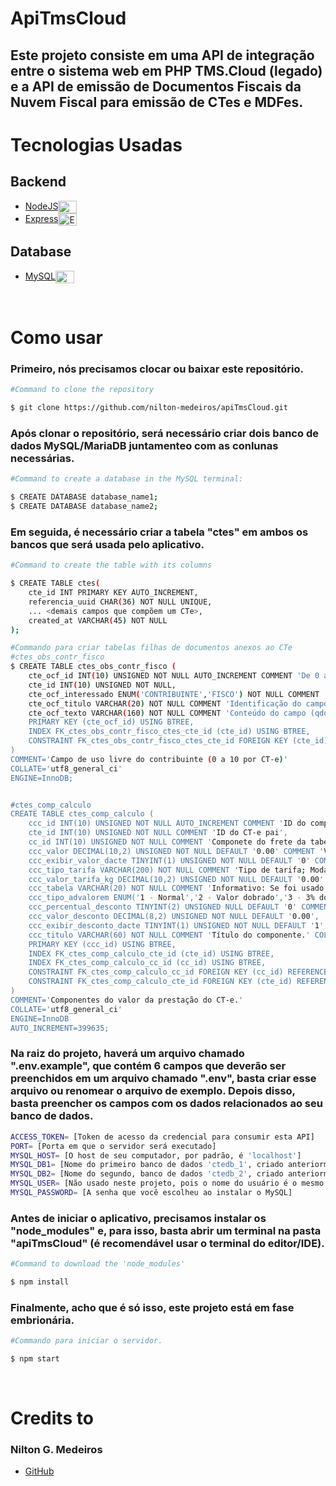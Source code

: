 # ApiTmsCloud

## Este projeto consiste em uma API de integração entre o sistema web em PHP TMS.Cloud (legado) e a API de emissão de Documentos Fiscais da Nuvem Fiscal para emissão de CTes e MDFes.

# Tecnologias Usadas

## Backend


- <a href="https://nodejs.org/en/"> NodeJS</a><img align="center" alt="NodeJS" height="20" width="30" src="https://cdn.jsdelivr.net/gh/devicons/devicon/icons/nodejs/nodejs-original.svg">
- <a href="https://expressjs.com/">Express</a><img align="center" alt="Express" height="20" width="30" src="https://cdn.jsdelivr.net/gh/devicons/devicon/icons/express/express-original.svg">


## Database

- <a href="https://www.mysql.com/">MySQL</a><img align="center" alt="MySQL" height="20" width="30" src="https://cdn.jsdelivr.net/gh/devicons/devicon/icons/mysql/mysql-original.svg">

<br>

# Como usar

### Primeiro, nós precisamos clocar ou baixar este repositório.

```bash
#Command to clone the repository

$ git clone https://github.com/nilton-medeiros/apiTmsCloud.git
```

### Após clonar o repositório, será necessário criar dois banco de dados MySQL/MariaDB juntamenteo com as conlunas necessárias.

```bash
#Command to create a database in the MySQL terminal:

$ CREATE DATABASE database_name1;
$ CREATE DATABASE database_name2;
```

### Em seguida, é necessário criar a tabela "ctes" em ambos os bancos que será usada pelo aplicativo.


```bash
#Command to create the table with its columns

$ CREATE TABLE ctes(
    cte_id INT PRIMARY KEY AUTO_INCREMENT,
    referencia_uuid CHAR(36) NOT NULL UNIQUE,
    ... <demais campos que compõem um CTe>,
    created_at VARCHAR(45) NOT NULL
);

#Commando para criar tabelas filhas de documentos anexos ao CTe
#ctes_obs_contr_fisco
$ CREATE TABLE ctes_obs_contr_fisco (
	cte_ocf_id INT(10) UNSIGNED NOT NULL AUTO_INCREMENT COMMENT 'De 0 a 10 observações por CT-e limitada pela aplicação ou por trigger',
	cte_id INT(10) UNSIGNED NOT NULL,
	cte_ocf_interessado ENUM('CONTRIBUINTE','FISCO') NOT NULL COMMENT 'Observação do interesse do Contribuinte ou Fisco' COLLATE 'utf8_general_ci',
	cte_ocf_titulo VARCHAR(20) NOT NULL COMMENT 'Identificação do campo' COLLATE 'utf8_general_ci',
	cte_ocf_texto VARCHAR(160) NOT NULL COMMENT 'Conteúdo do campo (qdo cte_ocf_interessado = \'CONTRIBUINTE\', limite 160, qdo \'FISCO\', limite de 60)' COLLATE 'utf8_general_ci',
	PRIMARY KEY (cte_ocf_id) USING BTREE,
	INDEX FK_ctes_obs_contr_fisco_ctes_cte_id (cte_id) USING BTREE,
	CONSTRAINT FK_ctes_obs_contr_fisco_ctes_cte_id FOREIGN KEY (cte_id) REFERENCES ctes (cte_id) ON UPDATE CASCADE ON DELETE CASCADE
)
COMMENT='Campo de uso livre do contribuinte (0 a 10 por CT-e)'
COLLATE='utf8_general_ci'
ENGINE=InnoDB;


#ctes_comp_calculo
CREATE TABLE ctes_comp_calculo (
	ccc_id INT(10) UNSIGNED NOT NULL AUTO_INCREMENT COMMENT 'ID do componente cte da composição do calculo',
	cte_id INT(10) UNSIGNED NOT NULL COMMENT 'ID do CT-e pai',
	cc_id INT(10) UNSIGNED NOT NULL COMMENT 'Componete do frete da tabela de composição de cálculo',
	ccc_valor DECIMAL(10,2) UNSIGNED NOT NULL DEFAULT '0.00' COMMENT 'Valor calculado do componente como fretes, seguro, redespacho ou taxa',
	ccc_exibir_valor_dacte TINYINT(1) UNSIGNED NOT NULL DEFAULT '0' COMMENT 'Exibir ou não na composição do frete na DACTE mesmo quando for zero.',
	ccc_tipo_tarifa VARCHAR(200) NOT NULL COMMENT 'Tipo de tarifa; Modal Aéreo: Geral, Específica ou Mínima; Modal Rodoviário: Normal ou Frete-Peso Mínimo' COLLATE 'utf8_general_ci',
	ccc_valor_tarifa_kg DECIMAL(10,2) UNSIGNED NOT NULL DEFAULT '0.00' COMMENT 'Valor da tarifa por Kg.',
	ccc_tabela VARCHAR(20) NOT NULL COMMENT 'Informativo: Se foi usado a tabela do Tomador ou a de Todos e se foi aplicado desconto' COLLATE 'utf8_general_ci',
	ccc_tipo_advalorem ENUM('1 - Normal','2 - Valor dobrado','3 - 3% do valor da mercadoria') NULL DEFAULT NULL COMMENT 'Tipo do Ad Valorem: 1 - Normal, 2 - Valor dobrado, 3 - 3% do valor da mercadoria' COLLATE 'utf8_general_ci',
	ccc_percentual_desconto TINYINT(2) UNSIGNED NULL DEFAULT '0' COMMENT 'Percentual de desconto sobre o componente do cálculo da composição do frete',
	ccc_valor_desconto DECIMAL(8,2) UNSIGNED NOT NULL DEFAULT '0.00',
	ccc_exibir_desconto_dacte TINYINT(1) UNSIGNED NOT NULL DEFAULT '1' COMMENT 'Exibir ou não no campo observação da DACTE.',
	ccc_titulo VARCHAR(60) NOT NULL COMMENT 'Título do componente.' COLLATE 'utf8_general_ci',
	PRIMARY KEY (ccc_id) USING BTREE,
	INDEX FK_ctes_comp_calculo_cte_id (cte_id) USING BTREE,
	INDEX FK_ctes_comp_calculo_cc_id (cc_id) USING BTREE,
	CONSTRAINT FK_ctes_comp_calculo_cc_id FOREIGN KEY (cc_id) REFERENCES composicao_calculo (cc_id) ON UPDATE CASCADE ON DELETE RESTRICT,
	CONSTRAINT FK_ctes_comp_calculo_cte_id FOREIGN KEY (cte_id) REFERENCES ctes (cte_id) ON UPDATE CASCADE ON DELETE CASCADE
)
COMMENT='Componentes do valor da prestação do CT-e.'
COLLATE='utf8_general_ci'
ENGINE=InnoDB
AUTO_INCREMENT=399635;

```

### Na raiz do projeto, haverá um arquivo chamado ".env.example", que contém 6 campos que deverão ser preenchidos em um arquivo chamado ".env", basta criar esse arquivo ou renomear o arquivo de exemplo. Depois disso, basta preencher os campos com os dados relacionados ao seu banco de dados.

```bash
ACCESS_TOKEN= [Token de acesso da credencial para consumir esta API]
PORT= [Porta em que o servidor será executado]
MYSQL_HOST= [O host de seu computador, por padrão, é 'localhost']
MYSQL_DB1= [Nome do primeiro banco de dados 'ctedb_1', criado anteriormente.]
MYSQL_DB2= [Nome do segundo, banco de dados 'ctedb_2', criado anteriormente.]
MYSQL_USER= [Não usado neste projeto, pois o nome do usuário é o mesmo nome do banco de dados 'MYSQL_DB?[1 ou 2]'
MYSQL_PASSWORD= [A senha que você escolheu ao instalar o MySQL]
```

### Antes de iniciar o aplicativo, precisamos instalar os "node_modules" e, para isso, basta abrir um terminal na pasta "apiTmsCloud" (é recomendável usar o terminal do editor/IDE).

```bash
#Command to download the 'node_modules'

$ npm install
```

### Finalmente, acho que é só isso, este projeto está em fase embrionária.

```bash
#Commando para iniciar o servidor.

$ npm start
```

<br>

# Credits to

### Nilton G. Medeiros

- <a href="https://github.com/nilton-medeiros"> GitHub

